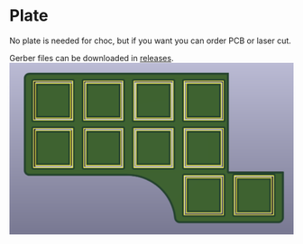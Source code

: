 # Plate

No plate is needed for choc, but if you want you can order PCB or laser cut.

Gerber files can be downloaded in 
[releases](https://github.com/aroum/PNCATEHO/releases).
![front](pcb/renders/front.png)